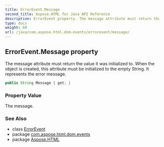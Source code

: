 ```yaml
---
title: ErrorEvent.Message
second_title: Aspose.HTML for Java API Reference
description: ErrorEvent property. The message attribute must return the value it was initialized to. When the object is created this attribute must be initialized to the empty String. It represents the error message
type: docs
weight: 60
url: /java/com.aspose.html.dom.events/errorevent/message/
---
```

## ErrorEvent.Message property

The message attribute must return the value it was initialized to. When the object is created, this attribute must be initialized to the empty String. It represents the error message.

```java
public String Message { get; }
```

### Property Value

The message.

### See Also

* class [ErrorEvent](../)
* package [com.aspose.html.dom.events](../../errorevent/)
* package [Aspose.HTML](../../../)
